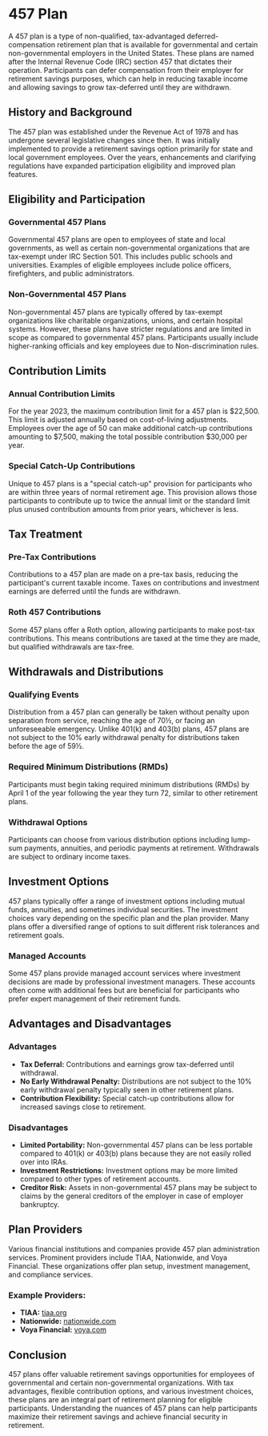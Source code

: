 # 457 Plan

A 457 plan is a type of non-qualified, tax-advantaged deferred-compensation retirement plan that is available for governmental and certain non-governmental employers in the United States. These plans are named after the Internal Revenue Code (IRC) section 457 that dictates their operation. Participants can defer compensation from their employer for retirement savings purposes, which can help in reducing taxable income and allowing savings to grow tax-deferred until they are withdrawn.

## History and Background

The 457 plan was established under the Revenue Act of 1978 and has undergone several legislative changes since then. It was initially implemented to provide a retirement savings option primarily for state and local government employees. Over the years, enhancements and clarifying regulations have expanded participation eligibility and improved plan features.

## Eligibility and Participation

### Governmental 457 Plans

Governmental 457 plans are open to employees of state and local governments, as well as certain non-governmental organizations that are tax-exempt under IRC Section 501. This includes public schools and universities. Examples of eligible employees include police officers, firefighters, and public administrators.

### Non-Governmental 457 Plans

Non-governmental 457 plans are typically offered by tax-exempt organizations like charitable organizations, unions, and certain hospital systems. However, these plans have stricter regulations and are limited in scope as compared to governmental 457 plans. Participants usually include higher-ranking officials and key employees due to Non-discrimination rules.

## Contribution Limits

### Annual Contribution Limits

For the year 2023, the maximum contribution limit for a 457 plan is $22,500. This limit is adjusted annually based on cost-of-living adjustments. Employees over the age of 50 can make additional catch-up contributions amounting to $7,500, making the total possible contribution $30,000 per year.

### Special Catch-Up Contributions

Unique to 457 plans is a "special catch-up" provision for participants who are within three years of normal retirement age. This provision allows those participants to contribute up to twice the annual limit or the standard limit plus unused contribution amounts from prior years, whichever is less.

## Tax Treatment

### Pre-Tax Contributions

Contributions to a 457 plan are made on a pre-tax basis, reducing the participant's current taxable income. Taxes on contributions and investment earnings are deferred until the funds are withdrawn.

### Roth 457 Contributions

Some 457 plans offer a Roth option, allowing participants to make post-tax contributions. This means contributions are taxed at the time they are made, but qualified withdrawals are tax-free.

## Withdrawals and Distributions

### Qualifying Events

Distribution from a 457 plan can generally be taken without penalty upon separation from service, reaching the age of 70½, or facing an unforeseeable emergency. Unlike 401(k) and 403(b) plans, 457 plans are not subject to the 10% early withdrawal penalty for distributions taken before the age of 59½.

### Required Minimum Distributions (RMDs)

Participants must begin taking required minimum distributions (RMDs) by April 1 of the year following the year they turn 72, similar to other retirement plans.

### Withdrawal Options

Participants can choose from various distribution options including lump-sum payments, annuities, and periodic payments at retirement. Withdrawals are subject to ordinary income taxes.

## Investment Options

457 plans typically offer a range of investment options including mutual funds, annuities, and sometimes individual securities. The investment choices vary depending on the specific plan and the plan provider. Many plans offer a diversified range of options to suit different risk tolerances and retirement goals.

### Managed Accounts

Some 457 plans provide managed account services where investment decisions are made by professional investment managers. These accounts often come with additional fees but are beneficial for participants who prefer expert management of their retirement funds.

## Advantages and Disadvantages

### Advantages

- **Tax Deferral:** Contributions and earnings grow tax-deferred until withdrawal.
- **No Early Withdrawal Penalty:** Distributions are not subject to the 10% early withdrawal penalty typically seen in other retirement plans.
- **Contribution Flexibility:** Special catch-up contributions allow for increased savings close to retirement.

### Disadvantages

- **Limited Portability:** Non-governmental 457 plans can be less portable compared to 401(k) or 403(b) plans because they are not easily rolled over into IRAs.
- **Investment Restrictions:** Investment options may be more limited compared to other types of retirement accounts.
- **Creditor Risk:** Assets in non-governmental 457 plans may be subject to claims by the general creditors of the employer in case of employer bankruptcy.

## Plan Providers

Various financial institutions and companies provide 457 plan administration services. Prominent providers include TIAA, Nationwide, and Voya Financial. These organizations offer plan setup, investment management, and compliance services.

### Example Providers:

- **TIAA:** [tiaa.org](https://www.tiaa.org)
- **Nationwide:** [nationwide.com](https://www.nationwide.com)
- **Voya Financial:** [voya.com](https://www.voya.com)

## Conclusion

457 plans offer valuable retirement savings opportunities for employees of governmental and certain non-governmental organizations. With tax advantages, flexible contribution options, and various investment choices, these plans are an integral part of retirement planning for eligible participants. Understanding the nuances of 457 plans can help participants maximize their retirement savings and achieve financial security in retirement.